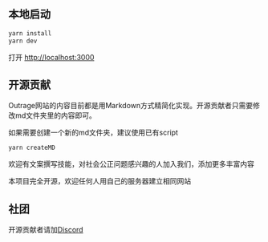 ## 本地启动

```bash
yarn install
yarn dev
```

打开 [http://localhost:3000](http://localhost:3000)

## 开源贡献

Outrage网站的内容目前都是用Markdown方式精简化实现。开源贡献者只需要修改md文件夹里的内容即可。

如果需要创建一个新的md文件夹，建议使用已有script

```bash
yarn createMD
```

欢迎有文案撰写技能，对社会公正问题感兴趣的人加入我们，添加更多丰富内容

本项目完全开源，欢迎任何人用自己的服务器建立相同网站

## 社团

开源贡献者请加[Discord](https://discord.gg/8kn6CAAY)
